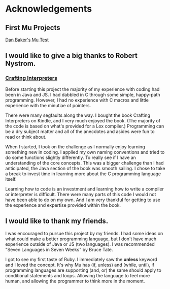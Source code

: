 # Acknowledgements

## First Mu Projects
[Dan Baker's Mu Test](https://github.com/djacu/mulang-test)

## I would like to give a big thanks to Robert Nystrom. 
### [Crafting Interpreters](https://craftinginterpreters.com/)
Before starting this project the majority of my experience with coding had been in Java and JS. I had dabbled in C through some simple, happy-path programming. However, I had no experience with C macros and little experience with the minutiae of pointers. 

There were many segfaults along the way. I bought the book Crafting Interpreters on Kindle, and I very much enjoyed the book. (The majority of the code is based on what's provided for a Lox compiler.) Programming can be a dry subject matter and all of the anecdotes and asides were fun to read or think about.

When I started, I took on the challenge as I normally enjoy learning something new in coding. I applied my own naming conventions and tried to do some functions slightly differently. To really see if I have an understanding of the core concepts. This was a bigger challenge than I had anticipated, the Java section of the book was smooth sailing. I chose to take a break to invest time in learning more about the C programming language itself. 

Learning how to code is an investment and learning how to write a compiler or interpreter is difficult. There were many parts of this code I would not have been able to do on my own. And I am very thankful for getting to use the experience and expertise provided within the book.

## I would like to thank my friends.
I was encouraged to pursue this project by my friends. I had some ideas on what could make a better programming language, but I don't have much experience outside of Java or JS (two languages). I was recommended "Seven Languages in Seven Weeks" by Bruce Tate.

I got to see my first taste of Ruby. I immediately saw the **unless** keyword and I loved the concept. It's why Mu has (if, unless) and (while, until), if programming languages are supporting (and, or) the same should apply to conditional statements and loops. Allowing the language to feel more human, and allowing the programmer to think more in the moment.